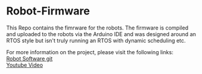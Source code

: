 # Robot-Firmware

This Repo contains the fimrware for the robots. The firmware is compiled and uploaded to the robots via the Arduino IDE and was designed around an RTOS style but isn't truly running an RTOS with dynamic scheduling etc. 

For more information on the project, please visit the following links: \
[Robot Software git](https://github.com/PARROT-Capstone/Robot-Controller) \
[Youtube Video](https://www.youtube.com/watch?v=t8D64Lbh2YY)
